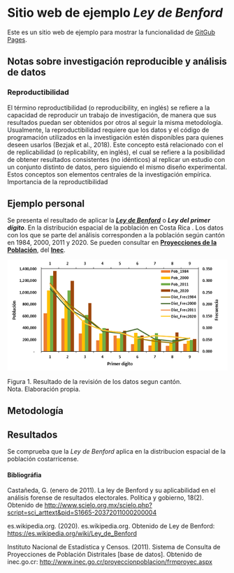 # Sitio web de ejemplo  _Ley de Benford_ 

Este es un sitio web de ejemplo para mostrar la funcionalidad de [GitGub Pages](https://pages.github.com/).

## Notas sobre investigación reproducible y análisis de datos

### Reproductibilidad


El término reproductibilidad (o reproducibility, en inglés) se refiere a la capacidad de reproducir un trabajo de investigación, de manera que sus resultados puedan ser obtenidos por otros al seguir la misma metodología. Usualmente, la reproductibilidad requiere que los datos y el código de programación utilizados en la investigación estén disponibles para quienes deseen usarlos (Bezjak et al., 2018). Este concepto está relacionado con el de replicabilidad (o replicability, en inglés), el cual se refiere a la posibilidad de obtener resultados consistentes (no idénticos) al replicar un estudio con un conjunto distinto de datos, pero siguiendo el mismo diseño experimental. Estos conceptos son elementos centrales de la investigación empírica.
Importancia de la reproductibilidad

## Ejemplo personal

Se presenta el resultado de aplicar la  [_**Ley de Benford**_](https://es.wikipedia.org/wiki/Ley_de_Benford) o _**Ley del primer dígito**_. En la distribución espacial de la población en Costa Rica . Los datos con los que se parte del análisis corresponden a la población según cantón  en 1984, 2000, 2011 y 2020. Se pueden consultar en  [**Proyecciones de la Población**](http://services.inec.go.cr/proyeccionpoblacion/frmproyec.aspx), del  [**Inec**](https://www.inec.cr/).

![](Primer_digito.PNG)  
 
Figura 1. Resultado de la revisión de los datos segun cantón.  
Nota. Elaboración propia.

## Metodología 


## Resultados
Se comprueba que la _Ley de Benford_ aplica en la distribucion espacial de la población costarricense.

#### Bibliográfia

Castañeda, G. (enero de 2011). La ley de Benford y su aplicabilidad en el análisis forense de resultados electorales. Política y gobierno, 18(2). Obtenido de http://www.scielo.org.mx/scielo.php?script=sci_arttext&pid=S1665-20372011000200004

es.wikipedia.org. (2020). es.wikipedia.org. Obtenido de Ley de Benford: https://es.wikipedia.org/wiki/Ley_de_Benford

Instituto Nacional de Estadística y Censos. (2011). Sistema de Consulta de Proyecciones de Población Distritales [base de datos]. Obtenido de inec.go.cr: http://www.inec.go.cr/proyeccionpoblacion/frmproyec.aspx

